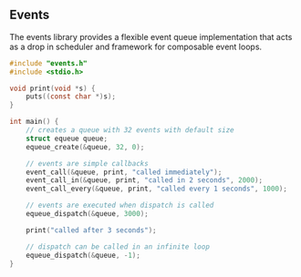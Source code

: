 ## Events ##

The events library provides a flexible event queue implementation
that acts as a drop in scheduler and framework for composable event
loops.

``` c
#include "events.h"
#include <stdio.h>

void print(void *s) {
    puts((const char *)s);
}

int main() {
    // creates a queue with 32 events with default size
    struct equeue queue;
    equeue_create(&queue, 32, 0);

    // events are simple callbacks
    event_call(&queue, print, "called immediately");
    event_call_in(&queue, print, "called in 2 seconds", 2000);
    event_call_every(&queue, print, "called every 1 seconds", 1000);

    // events are executed when dispatch is called
    equeue_dispatch(&queue, 3000);

    print("called after 3 seconds");

    // dispatch can be called in an infinite loop
    equeue_dispatch(&queue, -1);
}
```


